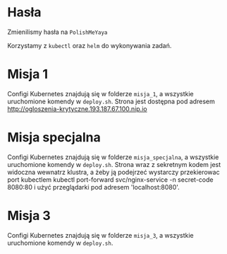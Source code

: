 # Hasła

Zmienilismy hasła na `PolishMeYaya`

Korzystamy z `kubectl` oraz `helm` do wykonywania zadań.

# Misja 1

Configi Kubernetes znajdują się w folderze `misja_1`, a wszystkie uruchomione komendy w `deploy.sh`. Strona jest dostępna pod adresem http://ogloszenia-krytyczne.193.187.67.100.nip.io

# Misja specjalna

Configi Kubernetes znajdują się w folderze `misja_specjalna`, a wszystkie uruchomione komendy w `deploy.sh`. Strona wraz z sekretnym kodem jest widoczna wewnatrz klustra, a żeby ją podejrzeć wystarczy przekierowac port kubectlem kubectl port-forward svc/nginx-service -n secret-code 8080:80 i użyć przeglądarki pod adresem 'localhost:8080'.

# Misja 3

Configi Kubernetes znajdują się w folderze `misja_3`, a wszystkie uruchomione komendy w `deploy.sh`.
